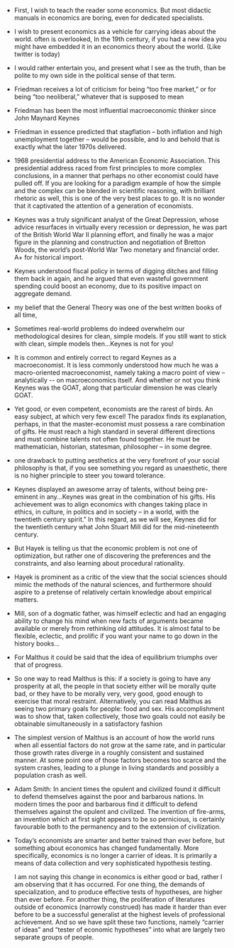 - First, I wish to teach the reader some economics.
   But most didactic manuals in economics are boring, even for dedicated specialists.

- I wish to present economics as a vehicle for carrying ideas about the world. often is overlooked,
  In the 19th century, if you had a new idea you might have embedded it in an economics theory about the world.
  (Like twitter is today)

- I would rather entertain you, and present what I see as the truth, than be polite to my own side in the political sense of that term.

- Friedman receives a lot of criticism for being “too free market,” or for being “too neoliberal,” whatever that is supposed to mean

- Friedman has been the most influential macroeconomic thinker since John Maynard Keynes

- Friedman in essence predicted that stagflation – both inflation and high unemployment together – would be possible, and lo and behold that is exactly what the later 1970s delivered.

- 1968 presidential address to the American Economic Association. This presidential address raced from first principles to more complex conclusions, in a manner that perhaps no other economist could have pulled off. If you are looking for a paradigm example of how the simple and the complex can be blended in scientific reasoning, with brilliant rhetoric as well, this is one of the very best places to go. It is no wonder that it captivated the attention of a generation of economists.

- Keynes was a truly significant analyst of the Great Depression, whose advice resurfaces in virtually every recession or depression, he was part of the British World War II planning effort, and finally he was a major figure in the planning and construction and negotiation of Bretton Woods, the world’s post-World War Two monetary and financial order. A+ for historical import.

- Keynes understood fiscal policy in terms of digging ditches and filling them back in again, and he argued that even wasteful government spending could boost an economy, due to its positive impact on aggregate demand.

- my belief that the General Theory was one of the best written books of all time,

- Sometimes real-world problems do indeed overwhelm our methodological desires for clean, simple models. If you still want to stick with clean, simple models then...Keynes is not for you!

- It is common and entirely correct to regard Keynes as a macroeconomist. It is less commonly understood how much he was a macro-oriented macroeconomist, namely taking a macro point of view – analytically -- on macroeconomics itself. And whether or not you think Keynes was the GOAT, along that particular dimension he was clearly GOAT.

- Yet good, or even competent, economists are the rarest of birds. An easy subject, at which very few excel! The paradox finds its explanation, perhaps, in that the master-economist must possess a rare combination of gifts. He must reach a high standard in several different directions and must combine talents not often found together. He must be mathematician, historian, statesman, philosopher – in some degree.

- one drawback to putting aesthetics at the very forefront of your social philosophy is that, if you see something you regard as unaesthetic, there is no higher principle to steer you toward tolerance.

-  Keynes displayed an awesome array of talents, without being pre-eminent in any...Keynes was great in the combination of his gifts. His achievement was to align economics with changes taking place in ethics, in culture, in politics and in society – in a world, with the twentieth century spirit.” In this regard, as we will see, Keynes did for the twentieth century what John Stuart Mill did for the mid-nineteenth century.

-  But Hayek is telling us that the economic problem is not one of optimization, but rather one of discovering the preferences and the constraints, and also learning about procedural rationality.

- Hayek  is prominent as a critic of the view that the social sciences should mimic the methods of the natural sciences, and furthermore should aspire to a pretense of relatively certain knowledge about empirical matters.

- Mill, son of a dogmatic father, was himself eclectic and had an engaging ability to change his mind when new facts of arguments became available or merely from rethinking old attitudes. It is almost fatal to be flexible, eclectic, and prolific if you want your name to go down in the history books...

-  For Malthus it could be said that the idea of equilibrium triumphs over that of progress.

- So one way to read Malthus is this: if a society is going to have any prosperity at all, the people in that society either will be morally quite bad, or they have to be morally very, very good, good enough to exercise that moral restraint. Alternatively, you can read Malthus as seeing two primary goals for people: food and sex. His accomplishment was to show that, taken collectively, those two goals could not easily be obtainable simultaneously in a satisfactory fashion

- The simplest version of Malthus is an account of how the world runs when all essential factors do not grow at the same rate, and in particular those growth rates diverge in a roughly consistent and sustained manner. At some point one of those factors becomes too scarce and the system crashes, leading to a plunge in living standards and possibly a population crash as well.

- Adam Smith:  In ancient times the opulent and civilized found it difficult to defend themselves against the poor and barbarous nations. In modern times the poor and barbarous find it difficult to defend themselves against the opulent and civilized. The invention of fire-arms, an invention which at first sight appears to be so pernicious, is certainly favourable both to the permanency and to the extension of civilization.

- Today’s economists are smarter and better trained than ever before, but something about economics has changed fundamentally. More specifically, economics is no longer a carrier of ideas. It is primarily a means of data collection and very sophisticated hypothesis testing.

  I am not saying this change in economics is either good or bad, rather I am observing that it has occurred.
  For one thing, the demands of specialization, and to produce effective tests of hypotheses, are higher than ever before.
  For another thing, the proliferation of literatures outside of economics (narrowly construed) has made it harder than ever before to be a successful generalist at the highest levels of professional achievement.
  And so we have split these two functions, namely “carrier of ideas” and “tester of economic hypotheses” into what are largely two separate groups of people.